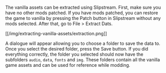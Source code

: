 The vanilla assets can be extracted using Slipstream. First, make sure you have no other mods patched. If you have mods patched, you can restore the game to vanilla by pressing the Patch button in Slipstream without any mods selected. After that, go to File > Extract Dats.

[[/img/extracting-vanilla-assets/extraction.png]]

A dialogue will appear allowing you to choose a folder to save the data to. Once you select the desired folder, press the Save button. If you did everything correctly, the folder you selected should now have the subfolders `audio`, `data`, `fonts` and `img`. These folders contain all the vanilla game assets and can be used for reference while modding.
